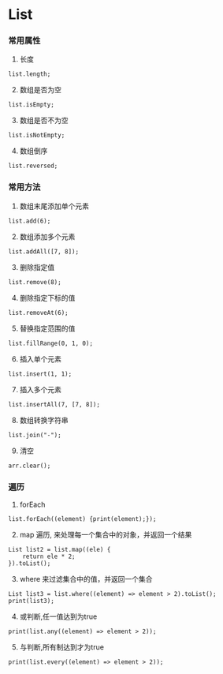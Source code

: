# List
### 常用属性
1. 长度

```
list.length;
```

2. 数组是否为空

```
list.isEmpty;
```

3. 数组是否不为空

```
list.isNotEmpty;
```

4. 数组倒序

```
list.reversed;
```

### 常用方法
1. 数组末尾添加单个元素

```
list.add(6);
```

2. 数组添加多个元素

```
list.addAll([7, 8]);
```

3. 删除指定值

```
list.remove(8);
```

4. 删除指定下标的值

```
list.removeAt(6);
```

5. 替换指定范围的值

```
list.fillRange(0, 1, 0);
```

6. 插入单个元素

```
list.insert(1, 1);
```

7. 插入多个元素

```
list.insertAll(7, [7, 8]);
```

8. 数组转换字符串

```
list.join("-");
```

9. 清空

```
arr.clear();
```

### 遍历

1. forEach

```
list.forEach((element) {print(element);});
```

2. map 遍历, 来处理每一个集合中的对象，并返回一个结果

```
List list2 = list.map((ele) {
    return ele * 2;
}).toList();
```

3. where 来过滤集合中的值，并返回一个集合

```
List list3 = list.where((element) => element > 2).toList();
print(list3);
```

4. 或判断,任一值达到为true

```
print(list.any((element) => element > 2));
```

5. 与判断,所有制达到才为true

```
print(list.every((element) => element > 2));
```